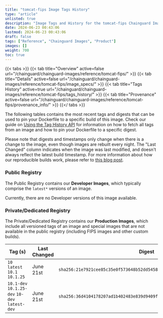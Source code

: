 ```yaml
---
title: "tomcat-fips Image Tags History"
type: "article"
unlisted: true
description: "Image Tags and History for the tomcat-fips Chainguard Image"
date: 2024-06-23 00:43:06
lastmod: 2024-06-23 00:43:06
draft: false
tags: ["Reference", "Chainguard Images", "Product"]
images: []
weight: 700
toc: true
---
```


{{< tabs >}}
{{< tab title="Overview" active=false url="/chainguard/chainguard-images/reference/tomcat-fips/" >}}
{{< tab title="Details" active=false url="/chainguard/chainguard-images/reference/tomcat-fips/image_specs/" >}}
{{< tab title="Tags History" active=true url="/chainguard/chainguard-images/reference/tomcat-fips/tags_history/" >}}
{{< tab title="Provenance" active=false url="/chainguard/chainguard-images/reference/tomcat-fips/provenance_info/" >}}
{{</ tabs >}}

The following tables contains the most recent tags and digests that can be used to pin your Dockerfile to a specific build of this image. Check our guide on [Using the Tag History API](/chainguard/chainguard-images/using-the-tag-history-api/) for information on how to fetch all tags from an image and how to pin your Dockerfile to a specific digest.

Please note that digests and timestamps only change when there is a change to the image, even though images are rebuilt every night. The "Last Changed" column indicates when the image was last modified, and doesn't always reflect the latest build timestamp. For more information about how our reproducible builds work, please refer to [this blog post](https://www.chainguard.dev/unchained/reproducing-chainguards-reproducible-image-builds).

### Public Registry
The Public Registry contains our **Developer Images**, which typically comprise the `latest*` versions of an image.

Currently, there are no Developer versions of this image available.

### Private/Dedicated Registry
The Private/Dedicated Registry contains our **Production Images**, which include all versioned tags of an image and special images that are not available in the public registry (including FIPS images and other custom builds).

| Tag (s)                                         | Last Changed | Digest                                                                    |
|-------------------------------------------------|--------------|---------------------------------------------------------------------------|
|  `10` `latest` `10.1` `10.1.25`                 | June 21st    | `sha256:21e7921cee85c35e0f573648b52dd5458d49ca1cb7dbc88d271218a99f392334` |
|  `10.1-dev` `10.1.25-dev` `10-dev` `latest-dev` | June 21st    | `sha256:36d4104178207ad1b402483e839d9409f40d3523415d0ec83b2d305ee56be90a` |

